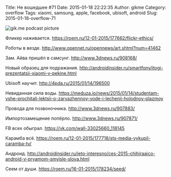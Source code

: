 Title: Не вошедшее #71
Date: 2015-01-18 22:22:35
Author: gikme
Category: overflow
Tags: xiaomi, samsung, apple, facebook, ubisoft, android
Slug: 2015-01-18-overflow-71

![gik.me podcast picture](https://31.media.tumblr.com/07c267a7f8c13b98f145c674c8e4a407/tumblr_inline_nids4gcVWc1qafwv8.jpg)

Фликер наживается.
<https://roem.ru/12-01-2015/177662/flickr-ethics/>

Роботы в везде.
<http://www.opennet.ru/opennews/art.shtml?num=41462>

Зам. Айва пришёл в самсунг.
<http://www.3dnews.ru/908168/>

Новый образец для подражания.
<http://androidinsider.ru/smartfony/itogi-prezentatsii-xiaomi-v-pekine.html>

Ubisoft научит.
<http://4pda.ru/2015/01/14/196500>

Невиданная сила воды.
<https://meduza.io/news/2015/01/14/studentam-vshe-prochitali-lektsii-o-zaryazhennoy-vode-i-lechenii-holodnoy-plazmoy>

Провода для позвоночника.
<http://www.3dnews.ru/907883/>

Импортозамещение попёрло.
<http://www.3dnews.ru/907871/>

FB всех обыграл.
<https://vk.com/wall-33025660_118145>

Карамба всё.
<https://roem.ru/12-01-2015/177718/sts-media-vykupil-caramba-tv/>

Андроид.
<http://androidinsider.ru/jeto-interesno/ces-2015-chihiraaico-android-v-pryamom-smyisle-slova.html>

Сеем от души.
<https://roem.ru/16-01-2015/178234/seed/>

